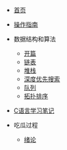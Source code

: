 <!-- docs/_sidebar.md -->

- [首页](README.md)
- [操作指南](guide.md)


- 数据结构和算法
    - [开篇](数据结构和算法\README.md)
    - [链表](数据结构和算法\链表(LinkList).md)
    - [堆栈](数据结构和算法\堆栈(Stack).md)
    - [深度优先搜索](数据结构和算法/深度优先搜索(DFS).md)
    - [队列](数据结构和算法/队列(Queue).md)
    - [拓扑排序](数据结构和算法/拓扑排序(Topological_Sorting).md)

- [C语言学习笔记](C/C语言笔记.md)


- 吃瓜过程
    - [绪论](吃瓜过程\第一章绪论.md)
  
